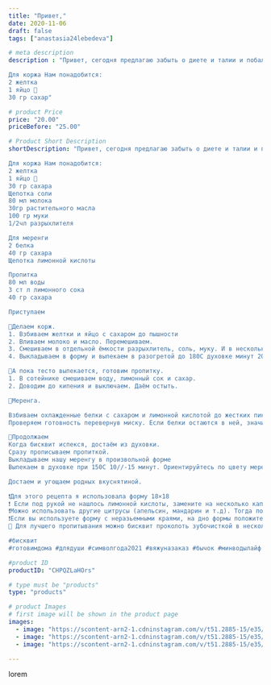 ```yaml
---
title: "Привет,"
date: 2020-11-06
draft: false
tags: ["anastasia24lebedeva"]

# meta description
description : "Привет, сегодня предлагаю забыть о диете и талии и побаловать себя вкусным пирогом с лимонной меренгой

Для коржа Нам понадобится:
2 желтка
1 яйцо 🥚
30 гр сахар"

# product Price
price: "20.00"
priceBefore: "25.00"

# Product Short Description
shortDescription: "Привет, сегодня предлагаю забыть о диете и талии и побаловать себя вкусным пирогом с лимонной меренгой

Для коржа Нам понадобится:
2 желтка
1 яйцо 🥚
30 гр сахара
Щепотка соли
80 мл молока
30гр растительного масла
100 гр муки
1/2чл разрыхлителя

Для меренги
2 белка
40 гр сахара
Щепотка лимонной кислоты

Пропитка
80 мл воды
3 ст л лимонного сока
40 гр сахара

Приступаем

🥄Делаем корж. 
1. Взбиваем желтки и яйцо с сахаром до пышности
2. Вливаем молоко и масло. Перемешиваем. 
3. Смешиваем в отдельной ёмкости разрыхлитель, соль, муку. И в несколько этапов Добавляем к яичной смеси. 
4. Выкладываем в форму и выпекаем в разогретой до 180С духовке минут 20//-25.

🥄А пока тесто выпекается, готовим пропитку. 
1. В сотейнике смешиваем воду, лимонный сок и сахар. 
2. Доводим до кипения и выключаем. Даём остыть. 

🍥Меренга. 

Взбиваем охлажденные белки с сахаром и лимонной кислотой до жестких пиков. 
Проверяем готовность перевернув миску. Если белки остаются в ней, значит готово. 

🥄Продолжаем
Когда бисквит испекся, достаём из духовки. 
Сразу прописываем пропиткой. 
Выкладываем нашу меренгу в произвольной форме
Выпекаем в духовке при 150С 10//-15 минут. Ориентируйтесь по цвету меренги. Она должна стать красивого золотистого цвета. 

Достаем и угощаем родных вкуснятиной. 

❗Для этого рецепта я использовала форму 18×18
❗ Если под рукой не нашлось лимонной кислоты, замените на несколько капель лимонного сока 
❗Можно использовать другие цитрусы (апельсин, мандарин и т.д). Тогда получится разный вкус. И каждый раз вы как будто готовите новый десерт. 
❗Если вы используете форму с неразьемными краями, на дно формы положите пергамен, это поможет достать бисквит. 
🌸 Для лучшего пропитывания можно бисквит проколоть зубочисткой в нескольких местах. 

#бисквит
#готовимдома #длядуши #символгода2021 #вяжуназаказ #бычок #минводылайф #минеральныеводы #меренговыйпирог"

#product ID
productID: "CHPQZLaHOrs"

# type must be "products"
type: "products"

# product Images
# first image will be shown in the product page
images:
  - image: "https://scontent-arn2-1.cdninstagram.com/v/t51.2885-15/e35/123970665_1339232859759475_7272765504624200433_n.jpg?_nc_ht=scontent-arn2-1.cdninstagram.com&_nc_cat=107&_nc_ohc=6sqDJDMtVoQAX-OZfDM&se=7&tp=1&oh=3d2bf32d96025d4dabd39fe480d9235f&oe=605D3F90&ig_cache_key=MjQzNjIzODAxOTQ2Njc2NzM3Mg%3D%3D.2"
  - image: "https://scontent-arn2-1.cdninstagram.com/v/t51.2885-15/e35/123939181_820630121833903_2984452963162090055_n.jpg?_nc_ht=scontent-arn2-1.cdninstagram.com&_nc_cat=107&_nc_ohc=uQdg4LhA-ZgAX-YLC2z&se=7&tp=1&oh=63d8ddcb93d00b6851f9a6aaa88b389e&oe=605D8BD1&ig_cache_key=MjQzNjIzODAxOTU5MjU4MjYwMg%3D%3D.2"
  - image: "https://scontent-arn2-1.cdninstagram.com/v/t51.2885-15/e35/123654674_778722556017362_465463131797198047_n.jpg?_nc_ht=scontent-arn2-1.cdninstagram.com&_nc_cat=102&_nc_ohc=0UQUMzzqQCYAX8bjAst&se=7&tp=1&oh=ec5495cd13f37a3531e00e97b1a59b0d&oe=605CFBCA&ig_cache_key=MjQzNjIzODAxOTQ4MzQ1MzY5NA%3D%3D.2"

---
```

lorem
